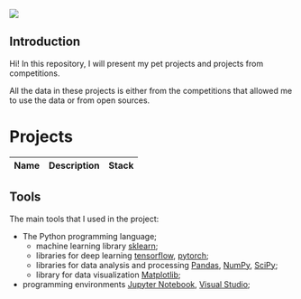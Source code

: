 ![](https://images.unsplash.com/photo-1561494653-744c43aed0c1?q=80&w=2694&auto=format&fit=crop&ixlib=rb-4.1.0&ixid=M3wxMjA3fDB8MHxwaG90by1wYWdlfHx8fGVufDB8fHx8fA%3D%3D)

## Introduction
Hi! In this repository, I will present my pet projects and projects from competitions.

All the data in these projects is either from the competitions that allowed me to use the data or from open sources.

# Projects
Name|Description | Stack
-----------|:-------:|:--------:


## Tools
The main tools that I used in the project:
* The Python programming language;
  + machine learning library  [sklearn](https://www.sklearn.org/);
  + libraries for deep learning [tensorflow](https://www.tensorflow.org/), [pytorch](https://pytorch.org/);
  + libraries for data analysis and processing [Pandas](https://pandas.pydata.org/), [NumPy](https://numpy.org/),  [SciPy](https://scipy.org/);
  + library for data visualization [Matplotlib](https://matplotlib.org/);
* programming environments [Jupyter Notebook](https://jupyter.org/), [Visual Studio](https://code.visualstudio.com/);
